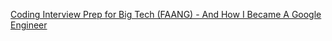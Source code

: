 
[Coding Interview Prep for Big Tech (FAANG) - And How I Became A Google Engineer](https://www.freecodecamp.org/news/coding-interview-prep-for-big-tech)
